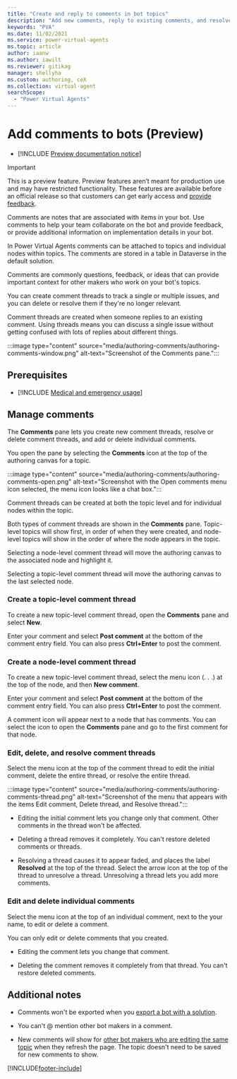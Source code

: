 ```yaml
---
title: "Create and reply to comments in bot topics"
description: "Add new comments, reply to existing comments, and resolve or delete comments and comment threads for topics within a Power Virtual Agents chatbot."
keywords: "PVA"
ms.date: 11/02/2021
ms.service: power-virtual-agents
ms.topic: article
author: iaanw
ms.author: iawilt
ms.reviewer: gitikag
manager: shellyha
ms.custom: authoring, ceX
ms.collection: virtual-agent
searchScope:
  - "Power Virtual Agents"
---
```


# Add comments to bots (Preview) 

- [!INCLUDE [Preview documentation notice](includes/cc-beta-prerelease-disclaimer.md)]


>[!IMPORTANT]
>This is a preview feature.
>Preview features aren’t meant for production use and may have restricted functionality. These features are available before an official release so that customers can get early access and [provide feedback](https://powerusers.microsoft.com/t5/Forums/ct-p/pva_forums).



Comments are notes that are associated with items in your bot. Use comments to help your team collaborate on the bot and provide feedback, or provide additional information on implementation details in your bot.  

In Power Virtual Agents comments can be attached to topics and individual nodes within topics. The comments are stored in a table in Dataverse in the default solution.  

Comments are commonly questions, feedback, or ideas that can provide important context for other makers who work on your bot's topics. 

You can create comment threads to track a single or multiple issues, and you can delete or resolve them if they're no longer relevant. 

Comment threads are created when someone replies to an existing comment. Using threads means you can discuss a single issue without getting confused with lots of replies about different things.

:::image type="content" source="media/authoring-comments/authoring-comments-window.png" alt-text="Screenshot of the Comments pane.":::

## Prerequisites

- [!INCLUDE [Medical and emergency usage](includes/pva-usage-limitations.md)]

## Manage comments

The **Comments** pane lets you create new comment threads, resolve or delete comment threads, and add or delete individual comments.

You open the pane by selecting the **Comments** icon at the top of the authoring canvas for a topic.

:::image type="content" source="media/authoring-comments/authoring-comments-open.png" alt-text="Screenshot with the Open comments menu icon selected, the menu icon looks like a chat box.":::

Comment threads can be created at both the topic level and for individual nodes within the topic.

Both types of comment threads are shown in the **Comments** pane. Topic-level topics will show first, in order of when they were created, and node-level topics will show in the order of where the node appears in the topic.

Selecting a node-level comment thread will move the authoring canvas to the associated node and highlight it.

Selecting a topic-level comment thread will move the authoring canvas to the last selected node.

### Create a topic-level comment thread

To create a new topic-level comment thread, open the **Comments** pane and select **New**.

Enter your comment and select **Post comment** at the bottom of the comment entry field. You can also press **Ctrl+Enter** to post the comment. 

### Create a node-level comment thread

To create a new topic-level comment thread, select the menu icon (. . .) at the top of the node, and then **New comment**. 

Enter your comment and select **Post comment** at the bottom of the comment entry field. You can also press **Ctrl+Enter** to post the comment. 

A comment icon will appear next to a node that has comments. You can select the icon to open the **Comments** pane and go to the first comment for that node.

### Edit, delete, and resolve comment threads

Select the menu icon at the top of the comment thread to edit the initial comment, delete the entire thread, or resolve the entire thread.

:::image type="content" source="media/authoring-comments/authoring-comments-thread.png" alt-text="Screenshot of the menu that appears with the items Edit comment, Delete thread, and Resolve thread.":::

- Editing the initial comment lets you change only that comment. Other comments in the thread won't be affected.

- Deleting a thread removes it completely. You can't restore deleted comments or threads.

- Resolving a thread causes it to appear faded, and places the label **Resolved** at the top of the thread. Select the arrow icon at the top of the thread to unresolve a thread. Unresolving a thread lets you add more comments.


### Edit and delete individual comments

Select the menu icon at the top of an individual comment, next to the your name, to edit or delete a comment.

You can only edit or delete comments that you created.

- Editing the comment lets you change that comment.

- Deleting the comment removes it completely from that thread. You can't restore deleted comments.

## Additional notes

- Comments won't be exported when you [export a bot with a solution](authoring-export-import-bots.md).

- You can't @ mention other bot makers in a comment.

- New comments will show for [other bot makers who are editing the same topic](admin-share-bots.md#collaborate-on-bots) when they refresh the page. The topic doesn't need to be saved for new comments to show.


[!INCLUDE[footer-include](includes/footer-banner.md)]
